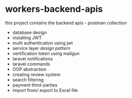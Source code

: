 # workers-backend-apis
this project contains the backend apis - postman collection
- database design
- installing JWT
- multi authentication using jwt
- service layer _design pattern_
- vertification token using mailgun
- laravel notifications
- laravel commands
- OOP abstraction
- creating review system
- search filtering
- payment third-parties
- import from/ export to Excel file
